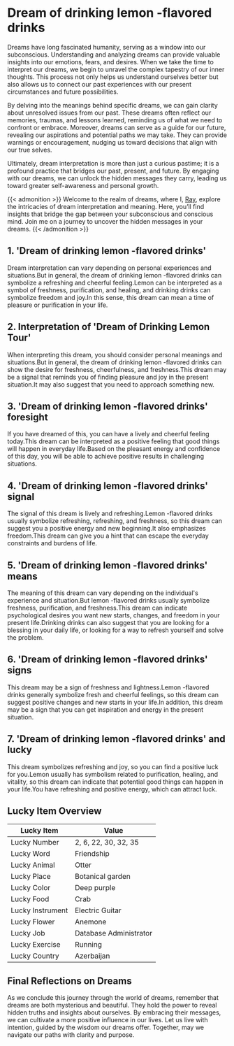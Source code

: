 # Dream of drinking lemon -flavored drinks


Dreams have long fascinated humanity, serving as a window into our subconscious. Understanding and analyzing dreams can provide valuable insights into our emotions, fears, and desires. When we take the time to interpret our dreams, we begin to unravel the complex tapestry of our inner thoughts. This process not only helps us understand ourselves better but also allows us to connect our past experiences with our present circumstances and future possibilities.

By delving into the meanings behind specific dreams, we can gain clarity about unresolved issues from our past. These dreams often reflect our memories, traumas, and lessons learned, reminding us of what we need to confront or embrace. Moreover, dreams can serve as a guide for our future, revealing our aspirations and potential paths we may take. They can provide warnings or encouragement, nudging us toward decisions that align with our true selves.

Ultimately, dream interpretation is more than just a curious pastime; it is a profound practice that bridges our past, present, and future. By engaging with our dreams, we can unlock the hidden messages they carry, leading us toward greater self-awareness and personal growth.

{{< admonition >}}
Welcome to the realm of dreams, where I, [Ray](https://instagram.com/ray._.atelier), explore the intricacies of dream interpretation and meaning. Here, you’ll find insights that bridge the gap between your subconscious and conscious mind. Join me on a journey to uncover the hidden messages in your dreams.
{{< /admonition >}}


## 1. 'Dream of drinking lemon -flavored drinks'
Dream interpretation can vary depending on personal experiences and situations.But in general, the dream of drinking lemon -flavored drinks can symbolize a refreshing and cheerful feeling.Lemon can be interpreted as a symbol of freshness, purification, and healing, and drinking drinks can symbolize freedom and joy.In this sense, this dream can mean a time of pleasure or purification in your life.

## 2. Interpretation of 'Dream of Drinking Lemon Tour'
When interpreting this dream, you should consider personal meanings and situations.But in general, the dream of drinking lemon -flavored drinks can show the desire for freshness, cheerfulness, and freshness.This dream may be a signal that reminds you of finding pleasure and joy in the present situation.It may also suggest that you need to approach something new.

## 3. 'Dream of drinking lemon -flavored drinks' foresight
If you have dreamed of this, you can have a lively and cheerful feeling today.This dream can be interpreted as a positive feeling that good things will happen in everyday life.Based on the pleasant energy and confidence of this day, you will be able to achieve positive results in challenging situations.

## 4. 'Dream of drinking lemon -flavored drinks' signal
The signal of this dream is lively and refreshing.Lemon -flavored drinks usually symbolize refreshing, refreshing, and freshness, so this dream can suggest you a positive energy and new beginning.It also emphasizes freedom.This dream can give you a hint that can escape the everyday constraints and burdens of life.

## 5. 'Dream of drinking lemon -flavored drinks' means
The meaning of this dream can vary depending on the individual's experience and situation.But lemon -flavored drinks usually symbolize freshness, purification, and freshness.This dream can indicate psychological desires you want new starts, changes, and freedom in your present life.Drinking drinks can also suggest that you are looking for a blessing in your daily life, or looking for a way to refresh yourself and solve the problem.

## 6. 'Dream of drinking lemon -flavored drinks' signs
This dream may be a sign of freshness and lightness.Lemon -flavored drinks generally symbolize fresh and cheerful feelings, so this dream can suggest positive changes and new starts in your life.In addition, this dream may be a sign that you can get inspiration and energy in the present situation.

## 7. 'Dream of drinking lemon -flavored drinks' and lucky
This dream symbolizes refreshing and joy, so you can find a positive luck for you.Lemon usually has symbolism related to purification, healing, and vitality, so this dream can indicate that potential good things can happen in your life.You have refreshing and positive energy, which can attract luck.

## Lucky Item Overview
| Lucky Item          | Value              |
|---------------|--------------------|
| Lucky Number        | 2, 6, 22, 30, 32, 35  |
| Lucky Word          | Friendship |
| Lucky Animal        | Otter |
| Lucky Place         | Botanical garden     |
| Lucky Color         | Deep purple     |
| Lucky Food          | Crab      |
| Lucky Instrument    | Electric Guitar |
| Lucky Flower        | Anemone    |
| Lucky Job           | Database Administrator       |
| Lucky Exercise      | Running  |
| Lucky Country       | Azerbaijan    |


##  Final Reflections on Dreams

As we conclude this journey through the world of dreams, remember that dreams are both mysterious and beautiful. They hold the power to reveal hidden truths and insights about ourselves. By embracing their messages, we can cultivate a more positive influence in our lives. Let us live with intention, guided by the wisdom our dreams offer. Together, may we navigate our paths with clarity and purpose.

